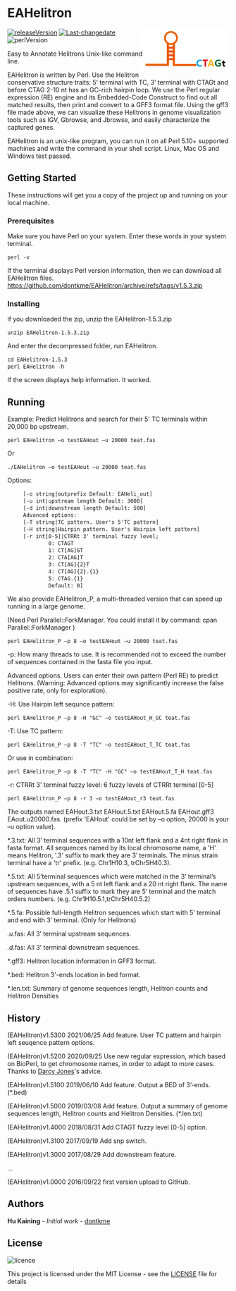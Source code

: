 # EAHelitron    
<img src="https://github.com/dontkme/PersonalScripts/raw/master/helitron-mini-01.png"  align="right" />

[![releaseVersion](https://img.shields.io/badge/release%20version-1.5.3-green.svg?style=flat)](https://github.com/dontkme/EAHelitron) [![Last-changedate](https://img.shields.io/badge/last%20change-2021--06--25-green.svg)](https://github.com/dontkme/EAHelitron/commit) ![perlVersion](https://img.shields.io/badge/perl-%3E%3D5.10-blue.svg?sytle=flat)


Easy to Annotate Helitrons Unix-like command line.              

EAHelitron is written by Perl. Use the Helitron conservative structure traits: 5’ terminal with TC, 3’ terminal with CTAGt and before CTAG 2-10 nt has an GC-rich hairpin loop. We use the Perl regular expression (RE) engine and its Embedded-Code Construct to find out all matched results, then print and convert to a GFF3 format file. Using the gff3 file made above, we can visualize these Helitrons in genome visualization tools such as IGV, Gbrowse, and Jbrowse, and easily characterize the captured genes.

EAHelitron is an unix-like program, you can run it on all Perl 5.10+ supported machines and write the command in your shell script. Linux, Mac OS and Windows test passed.

## Getting Started

These instructions will get you a copy of the project up and running on your local machine.

### Prerequisites

Make sure you have Perl on your system.
Enter these words in your system terminal.
```
perl -v
```
If the terminal displays Perl version information, then we can download all EAHelitron files. 
https://github.com/dontkme/EAHelitron/archive/refs/tags/v1.5.3.zip


### Installing


if you downloaded the zip, unzip the EAHelitron-1.5.3.zip


```
unzip EAHelitron-1.5.3.zip
```

And enter the decompressed folder, run EAHelitron.

```
cd EAHelitron-1.5.3
perl EAHelitron -h
```

If the screen displays help information. It worked.

## Running 

Example: Predict Helitrons and search for their 5' TC terminals within 20,000 bp upstream.
```
perl EAHelitron –o testEAHout –u 20000 teat.fas
```
Or 

```  
./EAHelitron –o testEAHout –u 20000 teat.fas
```   
Options:
        
         [-o string|outprefix Default: EAHeli_out]
         [-u int|upstream length Default: 3000]
         [-d int|downstream length Default: 500]
         Advanced options:
         [-T string|TC pattern. User's 5'TC pattern]
         [-H string|Hairpin pattern. User's Hairpin left pattern]
         [-r int[0-5]|CTRRt 3' terminal fuzzy level;
                 0: CTAGT
                 1: CT[AG]GT
                 2: CTA[AG]T
                 3: CT[AG]{2}T
                 4: CT[AG]{2}.{1}
                 5: CTAG.{1}
                 Default: 0]

We also provide EAHelitron_P, a multi-threaded version that can speed up running in a large genome.

(Need Perl Parallel::ForkManager. You could install it by command: cpan Parallel::ForkManager )

```
perl EAHelitron_P –p 8 –o testEAHout –u 20000 teat.fas
```
-p: How many threads to use. It is recommended not to exceed the number of sequences contained in the fasta file you input.

Advanced options. Users can enter their own pattern (Perl RE) to predict Helitrons.
(Warning: Advanced options may significantly increase the false positive rate, only for exploration).

-H: Use Hairpin left sequnce pattern:
```
perl EAHelitron_P –p 8 -H "GC" –o testEAHout_H_GC teat.fas
```

-T: Use TC pattern:
```
perl EAHelitron_P –p 8 -T "TC" –o testEAHout_T_TC teat.fas
```

Or use in combination:
```
perl EAHelitron_P –p 8 -T "TC" -H "GC" –o testEAHout_T_H teat.fas
```
-r: CTRRt 3' terminal fuzzy level:
6 fuzzy levels of CTRRt terminal [0-5]

```
perl EAHelitron_P –p 8 -r 3 –o testEAHout_r3 teat.fas
```

The outputs named EAHout.3.txt EAHout.5.txt EAHout.5.fa EAHout.gff3 EAout.u20000.fas. (prefix 'EAHout' could be set by –o option, 20000 is your –u option value). 

*.3.txt: All 3’ terminal sequences with a 10nt left flank and a 4nt right flank in fasta format. All sequences named by its local chromosome name, a 'H' means Helitron, '.3' suffix to mark they are 3’ terminals. The minus strain terminal have a 'tr' prefix. (e.g. Chr1H10.3, trChr5H40.3).

*.5.txt: All 5’terminal sequences which were matched in the 3’ terminal’s upstream sequences, with a 5 nt left flank and a 20 nt right flank. The name of sequences have .5.1 suffix to mark they are 5’ terminal and the match orders numbers. (e.g. Chr1H10.5.1,trChr5H40.5.2) 

*.5.fa: Possible full-length Helitron sequences which start with 5’ terminal and end with 3’ terminal. (Only for Helitrons)

*.u*.fas: All 3’ terminal upstream sequences.  

*.d*.fas: All 3’ terminal downstream sequences.

*.gff3: Helitron location information in GFF3 format.

*.bed: Helitron 3'-ends location in bed format.

*.len.txt: Summary of genome sequences length, Helitron counts and Helitron Densities

## History

(EAHelitron)v1.5300 2021/06/25 Add feature. User TC pattern and hairpin left seuqence pattern options.

(EAHelitron)v1.5200 2020/09/25 Use new regular expression, which based on BioPerl, to get chromosome names, in order to adapt to more cases. Thanks to [Darcy Jones](https://github.com/darcyabjones)'s advice.

(EAHelitron)v1.5100 2019/06/10 Add feature. Output a BED of 3’-ends.  (*.bed)

(EAHelitron)v1.5000 2019/03/08 Add feature. Output a summary of genome sequences length, Helitron counts and Helitron Densities. (*.len.txt)

(EAHelitron)v1.4000 2018/08/31 Add CTAGT fuzzy level [0-5] option.

(EAHelitron)v1.3100 2017/09/19 Add snp switch.

(EAHelitron)v1.3000 2017/08/29 Add downstream feature.

...

(EAHelitron)v1.0000 2016/09/22 first version upload to GitHub.

## Authors

**Hu Kaining** - *Initial work* - [dontkme](https://github.com/dontkme)

## License
![licence](https://img.shields.io/github/license/mashape/apistatus.svg?maxAge=2592000)

This project is licensed under the MIT License - see the [LICENSE](LICENSE) file for details



